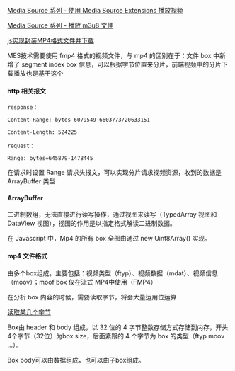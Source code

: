 <a href="https://www.jackpu.com/media-source-xi-lie/">Media Source 系列 - 使用 Media Source Extensions 播放视频</a>

<a href="https://juejin.im/entry/5aa64acb6fb9a028b6172adf">Media Source 系列 - 播放 m3u8 文件</a>

<a href="https://juejin.im/post/5b016ca36fb9a07aad17cd13">js实现封装MP4格式文件并下载</a>


MES技术需要使用 fmp4 格式的视频文件，与 mp4 的区别在于：文件 box 中新增了 segment index box 信息，可以根据字节位置来分片，前端视频中的分片下载播放也是基于这个


#### http 相关报文

```
response：

Content-Range: bytes 6079549-6603773/20633151

Content-Length: 524225

request：

Range: bytes=645879-1478445
```

在请求时设置 Range 请求头报文，可以实现分片请求视频资源，收到的数据是 ArrayBuffer 类型

#### ArrayBuffer

二进制数组，无法直接进行读写操作，通过视图来读写（TypedArray 视图和 DataView 视图），视图的作用是以指定格式解读二进制数据。

在 Javascript 中，Mp4 的所有 box 全部由通过 new Uint8Array() 实现。

#### mp4 文件格式

由多个box组成，主要包括：视频类型（ftyp）、视频数据（mdat）、视频信息（moov）；moof box 仅在流式 MP4中使用（FMP4）

在分析 box 内容的时候，需要读取字节，将会大量运用位运算

<a href="https://github.com/HanLess/experience/blob/master/js/%E8%A7%86%E9%A2%91%E6%8A%80%E6%9C%AF/%E4%BD%8D%E8%BF%90%E7%AE%97_%E6%8A%BD%E5%8F%96%E6%9F%90%E4%B8%AA%E5%AD%97%E8%8A%82.md">读取某几个字节</a>

Box由 header 和 body 组成，以 32 位的 4 字节整数存储方式存储到内存，开头4个字节（32位）为box size，后面紧跟的 4 个字节为 box 的类型（ftyp moov ...）。

Box body可以由数据组成，也可以由子box组成。



